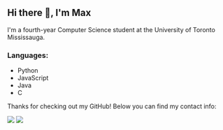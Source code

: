 ## Hi there 👋, I'm Max

I'm a fourth-year Computer Science student at the University of Toronto Mississauga.

### Languages:
- Python
- JavaScript
- Java
- C

Thanks for checking out my GitHub! Below you can find my contact info:

<a target="_blank" href="https://www.linkedin.com/in/maxwellbz"><img src="https://img.shields.io/badge/-LinkedIn-0077B5?style=for-the-badge&logo=Linkedin&logoColor=white"></img></a>
<a target="_blank" href="mailto:maxwell.borgeszulauf@mail.utoronto.ca"><img src="https://img.shields.io/badge/-Gmail-D14836?style=for-the-badge&logo=Gmail&logoColor=white"></img></a>
